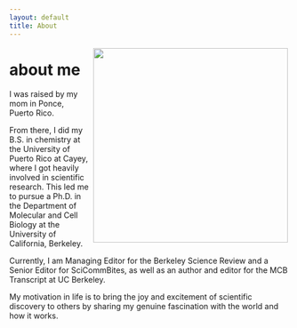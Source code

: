 ```yaml
---
layout: default
title: About
---
```


<img src="https://hltorresvera.github.io/assets/images/me.jpg" width="350" align="right" style="padding: 3px 3px 0px 3px;"/>

# about me

I was raised by my mom in Ponce, Puerto Rico.

From there, I did my B.S. in chemistry at the University of Puerto Rico at Cayey, where I got heavily involved in scientific research. This led me to pursue a Ph.D. in the Department of Molecular and Cell Biology at the University of California, Berkeley.

Currently, I am Managing Editor for the Berkeley Science Review and a Senior Editor for SciCommBites, as well as an author and editor for the MCB Transcript at UC Berkeley.

My motivation in life is to bring the joy and excitement of scientific discovery to others by sharing my genuine fascination with the world and how it works.

